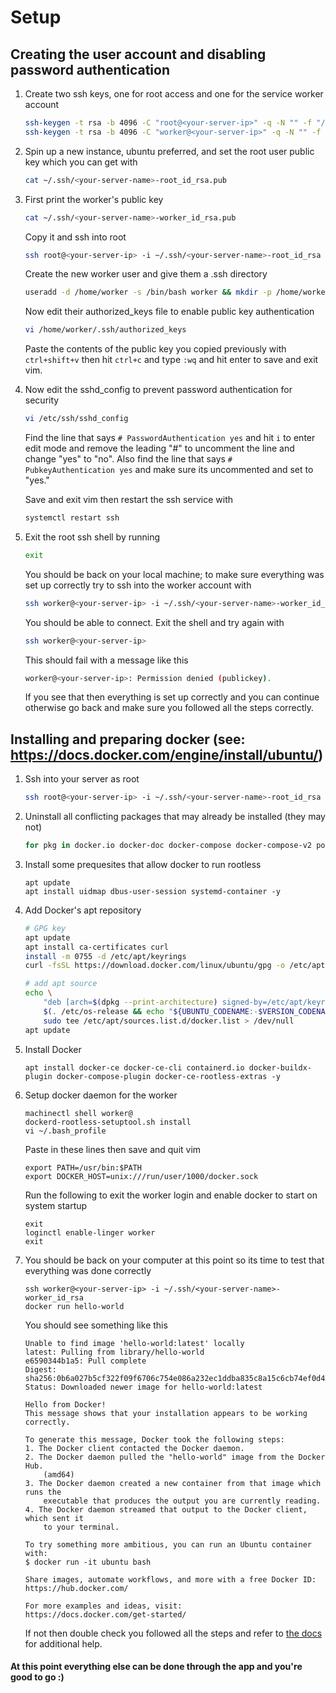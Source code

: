 # Setup
## Creating the user account and disabling password authentication
1. Create two ssh keys, one for root access and one for the service worker account
    ```sh
    ssh-keygen -t rsa -b 4096 -C "root@<your-server-ip>" -q -N "" -f "/home/<your-username>/.ssh/<your-server-name>-root_id_rsa"
    ssh-keygen -t rsa -b 4096 -C "worker@<your-server-ip>" -q -N "" -f "/home/<your-username>/.ssh/<your-server-name>-worker_id_rsa"
    ```

2. Spin up a new instance, ubuntu preferred, and set the root user public key which you can get with
    ```sh
    cat ~/.ssh/<your-server-name>-root_id_rsa.pub
    ```

2. First print the worker's public key
    ```sh
    cat ~/.ssh/<your-server-name>-worker_id_rsa.pub
    ```

    Copy it and ssh into root
    ```sh
    ssh root@<your-server-ip> -i ~/.ssh/<your-server-name>-root_id_rsa
    ```

    Create the new worker user and give them a .ssh directory
    ```sh
    useradd -d /home/worker -s /bin/bash worker && mkdir -p /home/worker/.ssh && chown -R worker:worker /home/worker
    ```

    Now edit their authorized_keys file to enable public key authentication
    ```sh
    vi /home/worker/.ssh/authorized_keys
    ```

    Paste the contents of the public key you copied previously with `ctrl+shift+v` then hit `ctrl+c` and type `:wq` and hit enter to save and exit vim.

3. Now edit the sshd_config to prevent password authentication for security
    ```sh
    vi /etc/ssh/sshd_config
    ```

    Find the line that says `# PasswordAuthentication yes` and hit `i` to enter edit mode and remove the leading "#" to uncomment the line and change "yes" to "no".
    Also find the line that says `# PubkeyAuthentication yes` and make sure its uncommented and set to "yes." 
    
    Save and exit vim then restart the ssh service with
    ```sh
    systemctl restart ssh
    ```

4. Exit the root ssh shell by running
    ```sh
    exit
    ```

    You should be back on your local machine; to make sure everything was set up correctly try to ssh into the worker account with
    ```sh
    ssh worker@<your-server-ip> -i ~/.ssh/<your-server-name>-worker_id_rsa
    ```

    You should be able to connect. Exit the shell and try again with
    ```sh
    ssh worker@<your-server-ip>
    ```

    This should fail with a message like this
    ```sh
    worker@<your-server-ip>: Permission denied (publickey).
    ```

    If you see that then everything is set up correctly and you can continue otherwise go back and make sure you followed all the steps correctly.

## Installing and preparing docker (see: https://docs.docker.com/engine/install/ubuntu/)
1. Ssh into your server as root
    ```sh
    ssh root@<your-server-ip> -i ~/.ssh/<your-server-name>-root_id_rsa
    ```

2. Uninstall all conflicting packages that may already be installed (they may not)
    ```sh
    for pkg in docker.io docker-doc docker-compose docker-compose-v2 podman-docker containerd runc; do sudo apt remove $pkg; done
    ```

3. Install some prequesites that allow docker to run rootless
    ```
    apt update
    apt install uidmap dbus-user-session systemd-container -y
    ```

4. Add Docker's apt repository
    ```sh
    # GPG key
    apt update
    apt install ca-certificates curl
    install -m 0755 -d /etc/apt/keyrings
    curl -fsSL https://download.docker.com/linux/ubuntu/gpg -o /etc/apt/keyrings/docker.asc

    # add apt source
    echo \
        "deb [arch=$(dpkg --print-architecture) signed-by=/etc/apt/keyrings/docker.asc] https://download.docker.com/linux/ubuntu \
        $(. /etc/os-release && echo "${UBUNTU_CODENAME:-$VERSION_CODENAME}") stable" | \
        sudo tee /etc/apt/sources.list.d/docker.list > /dev/null
    apt update
    ```

5. Install Docker
    ```
    apt install docker-ce docker-ce-cli containerd.io docker-buildx-plugin docker-compose-plugin docker-ce-rootless-extras -y
    ```

6. Setup docker daemon for the worker
    ```
    machinectl shell worker@
    dockerd-rootless-setuptool.sh install
    vi ~/.bash_profile
    ```

    Paste in these lines then save and quit vim
    ```
    export PATH=/usr/bin:$PATH
    export DOCKER_HOST=unix:///run/user/1000/docker.sock
    ```
    Run the following to exit the worker login and enable docker to start on system startup

    ```
    exit
    loginctl enable-linger worker
    exit
    ```

7. You should be back on your computer at this point so its time to test that everything was done correctly
    ```
    ssh worker@<your-server-ip> -i ~/.ssh/<your-server-name>-worker_id_rsa
    docker run hello-world
    ```

    You should see something like this
    ```
    Unable to find image 'hello-world:latest' locally
    latest: Pulling from library/hello-world
    e6590344b1a5: Pull complete 
    Digest: sha256:0b6a027b5cf322f09f6706c754e086a232ec1ddba835c8a15c6cb74ef0d43c29
    Status: Downloaded newer image for hello-world:latest

    Hello from Docker!
    This message shows that your installation appears to be working correctly.

    To generate this message, Docker took the following steps:
    1. The Docker client contacted the Docker daemon.
    2. The Docker daemon pulled the "hello-world" image from the Docker Hub.
        (amd64)
    3. The Docker daemon created a new container from that image which runs the
        executable that produces the output you are currently reading.
    4. The Docker daemon streamed that output to the Docker client, which sent it
        to your terminal.

    To try something more ambitious, you can run an Ubuntu container with:
    $ docker run -it ubuntu bash

    Share images, automate workflows, and more with a free Docker ID:
    https://hub.docker.com/

    For more examples and ideas, visit:
    https://docs.docker.com/get-started/

    ```
    
    If not then double check you followed all the steps and refer to [the docs](https://docs.docker.com/engine/security/rootless) for additional help.

#### At this point everything else can be done through the app and you're good to go :)